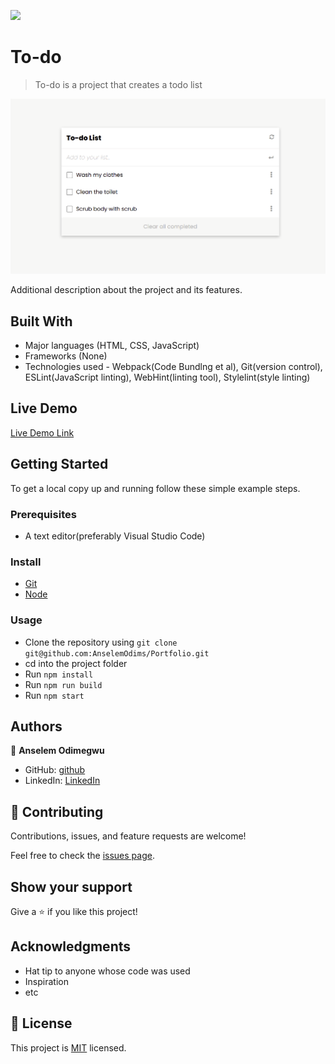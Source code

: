 ![](https://img.shields.io/badge/Todo-List-blueviolet)

# To-do 

> To-do is a project that creates a todo list

![screenshot](./src/images/screenshots/todo.png)

Additional description about the project and its features.

## Built With

- Major languages (HTML, CSS, JavaScript)
- Frameworks (None)
- Technologies used - Webpack(Code Bundlng et al), Git(version control), ESLint(JavaScript linting), WebHint(linting tool), Stylelint(style linting)

## Live Demo

[Live Demo Link](https://anselemodims.github.io/To-Do/src/)


## Getting Started

To get a local copy up and running follow these simple example steps.

### Prerequisites
 - A text editor(preferably Visual Studio Code)
### Install
  -  [Git](https://git-scm.com/downloads)
  -  [Node](https://nodejs.org/en/download/)
### Usage
  - Clone the repository using  ``` git clone git@github.com:AnselemOdims/Portfolio.git ```
  -  cd into the project folder
  -  Run ``` npm install ```
  -  Run ``` npm run build ```
  -  Run ``` npm start ```

## Authors

👤 **Anselem Odimegwu**

- GitHub: [github](https://github.com/AnselemOdims)
- LinkedIn: [LinkedIn](https://www.linkedin.com/in/anselem-odimegwu-65a679104/)

## 🤝 Contributing

Contributions, issues, and feature requests are welcome!

Feel free to check the [issues page](../../issues/).

## Show your support

Give a ⭐️ if you like this project!

## Acknowledgments

- Hat tip to anyone whose code was used
- Inspiration
- etc

## 📝 License

This project is [MIT](./MIT.md) licensed.